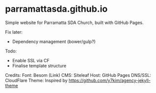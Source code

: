 parramattasda.github.io
=======================

Simple website for Parramatta SDA Church, built with GitHub Pages.

Fix later:
- Dependency management (bower/gulp?)

Todo:
- Enable SSL via CF
- Finalise template structure

Credits:
Font: Besom (Link)
CMS: Siteleaf
Host: GitHub Pages
DNS/SSL: CloudFlare
Theme: Inspired by https://github.com/y7kim/agency-jekyll-theme
